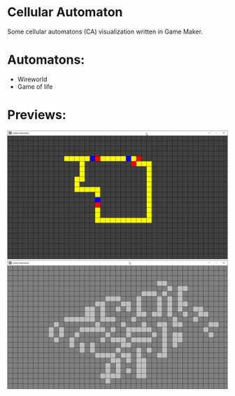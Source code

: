# Cellular Automaton
Some cellular automatons (CA) visualization written in Game Maker.
# Automatons:
- Wireworld
- Game of life
# Previews:
![Wireworld](preview_ww.png)
![Game Of Life](preview_gof.png)
